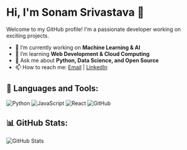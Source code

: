 # Hi, I'm Sonam Srivastava 👋

Welcome to my GitHub profile! I'm a passionate developer working on exciting projects. 

- 🔭 I’m currently working on **Machine Learning & AI**
- 🌱 I’m learning **Web Development & Cloud Computing**
- 💬 Ask me about **Python, Data Science, and Open Source**
- 📫 How to reach me: [Email](mailto:sonamsrivastava88888@gmail.com) | [LinkedIn](https://www.linkedin.com/in/sonam-srivastava-7090669a?utm_source=share&utm_campaign=share_via&utm_content=profile&utm_medium=android_app)

## 🚀 Languages and Tools:
![Python](https://img.shields.io/badge/Python-3776AB?style=for-the-badge&logo=python&logoColor=white)
![JavaScript](https://img.shields.io/badge/JavaScript-F7DF1E?style=for-the-badge&logo=javascript&logoColor=black)
![React](https://img.shields.io/badge/React-61DAFB?style=for-the-badge&logo=react&logoColor=black)
![GitHub](https://img.shields.io/badge/GitHub-100000?style=for-the-badge&logo=github&logoColor=white)

## 📊 GitHub Stats:
![GitHub Stats](https://github-readme-stats.vercel.app/api?username=sonamsrivastava88888&show_icons=true&theme=dark)
